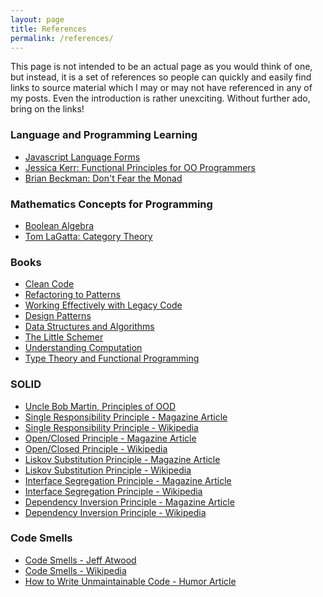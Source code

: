 ```yaml
---
layout: page
title: References
permalink: /references/
---
```

This page is not intended to be an actual page as you would think of one, but instead, it is a set of references so people
can quickly and easily find links to source material which I may or may not have referenced in any of my posts. Even the
introduction is rather unexciting. Without further ado, bring on the links!

<h3>Language and Programming Learning</h3>

<ul>
    <li><a href="https://github.com/cmstead/jsLearnerForms" target="_blank">Javascript Language Forms</a></li>
    <li><a href="https://www.youtube.com/watch?v=pMGY9ViIGNU" target="_blank">Jessica Kerr: Functional Principles for OO Programmers</a></li>
    <li><a href="https://www.youtube.com/watch?v=ZhuHCtR3xq8" target="_blank">Brian Beckman: Don't Fear the Monad</a></li>
</ul>

<h3>Mathematics Concepts for Programming</h3>

<ul>
    <li><a href="https://www.youtube.com/watch?v=RCg63IA8l-c" target="_blank">Boolean Algebra</a></li>
    <li><a href="https://www.youtube.com/watch?v=o6L6XeNdd_k" target="_blank">Tom LaGatta: Category Theory</a></li>
</ul>

<h3>Books</h3>

<ul>
    <li><a href="http://www.amazon.com/Clean-Code-Handbook-Software-Craftsmanship/dp/0132350882" target="_blank">Clean Code</a></li>
    <li><a href="http://www.amazon.com/Refactoring-Patterns-Joshua-Kerievsky/dp/0321213351" target="_blank">Refactoring to Patterns</a></li>
    <li><a href="http://www.amazon.com/Working-Effectively-Legacy-Michael-Feathers/dp/0131177052" target="_blank">Working Effectively with Legacy Code</a></li>
    <li><a href="http://www.amazon.com/Design-Patterns-Elements-Reusable-Object-Oriented/dp/0201633612" target="_blank">Design Patterns</a></li>
    <li><a href="http://www.amazon.com/Introduction-Algorithms-3rd-MIT-Press/dp/0262033844" target="_blank">Data Structures and Algorithms</a></li>
    <li><a href="http://www.amazon.com/Little-Schemer-Daniel-P-Friedman/dp/0262560992" target="_blank">The Little Schemer</a></li>
    <li><a href="http://www.amazon.com/Understanding-Computation-Machines-Impossible-Programs/dp/1449329276" target="_blank">Understanding Computation</a></li>
    <li><a href="https://www.google.com/url?sa=t&rct=j&q=&esrc=s&source=web&cd=2&cad=rja&uact=8&ved=0ahUKEwjXkoyXq_TLAhVrtYMKHZcEAqIQFgglMAE&url=https%3A%2F%2Fwww.cs.kent.ac.uk%2Fpeople%2Fstaff%2Fsjt%2FTTFP%2Fttfp.pdf"
        target="_blank">Type Theory and Functional Programming</a></li>
</ul>

<h3>SOLID</h3>

<ul>
    <li><a href="http://butunclebob.com/ArticleS.UncleBob.PrinciplesOfOod" target="_blank">Uncle Bob Martin, Principles of OOD</a></li>
    <li><a href="https://drive.google.com/file/d/0ByOwmqah_nuGNHEtcU5OekdDMkk/view" target="_blank">Single Responsibility Principle - Magazine Article</a></li>
    <li><a href="https://en.wikipedia.org/wiki/Single_responsibility_principle" target="_blank">Single Responsibility Principle - Wikipedia</a></li>
    <li><a href="https://drive.google.com/file/d/0BwhCYaYDn8EgN2M5MTkwM2EtNWFkZC00ZTI3LWFjZTUtNTFhZGZiYmUzODc1/view" target="_blank">Open/Closed Principle - Magazine Article</a></li>
    <li><a href="https://en.wikipedia.org/wiki/Open/closed_principle" target="_blank">Open/Closed Principle - Wikipedia</a></li>
    <li><a href="https://drive.google.com/file/d/0BwhCYaYDn8EgNzAzZjA5ZmItNjU3NS00MzQ5LTkwYjMtMDJhNDU5ZTM0MTlh/view" target="_blank">Liskov Substitution Principle - Magazine Article</a></li>
    <li><a href="https://en.wikipedia.org/wiki/Liskov_substitution_principle" target="_blank">Liskov Substitution Principle - Wikipedia</a></li>
    <li><a href="https://drive.google.com/file/d/0BwhCYaYDn8EgOTViYjJhYzMtMzYxMC00MzFjLWJjMzYtOGJiMDc5N2JkYmJi/view" target="_blank">Interface Segregation Principle - Magazine Article</a></li>
    <li><a href="https://en.wikipedia.org/wiki/Interface_segregation_principle" target="_blank">Interface Segregation Principle - Wikipedia</a></li>
    <li><a href="https://drive.google.com/file/d/0BwhCYaYDn8EgMjdlMWIzNGUtZTQ0NC00ZjQ5LTkwYzQtZjRhMDRlNTQ3ZGMz/view" target="_blank">Dependency Inversion Principle - Magazine Article</a></li>
    <li><a href="https://en.wikipedia.org/wiki/Dependency_inversion_principle" target="_blank">Dependency Inversion Principle - Wikipedia</a></li>
</ul>

<h3>Code Smells</h3>

<ul>
    <li><a href="http://blog.codinghorror.com/code-smells/" target="_blank">Code Smells - Jeff Atwood</a></li>
    <li><a href="https://en.wikipedia.org/wiki/Code_smell" target="_blank">Code Smells - Wikipedia</a></li>
    <li><a href="https://github.com/Droogans/unmaintainable-code" target="_blank">How to Write Unmaintainable Code - Humor Article</a></li>
</ul>
